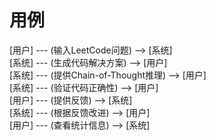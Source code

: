# 用例
[用户] --- (输入LeetCode问题) --> [系统]<br>
[系统] --- (生成代码解决方案) --> [用户]<br>
[系统] --- (提供Chain-of-Thought推理) --> [用户]<br>
[系统] --- (验证代码正确性) --> [用户]<br>
[用户] --- (提供反馈) --> [系统]<br>
[系统] --- (根据反馈改进) --> [用户]<br>
[用户] --- (查看统计信息) --> [系统]<br>

